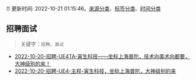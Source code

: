 :alarm_clock: 更新时间: 2022-10-21 01:15:46。[来源分类](../README.md)、[标签分类](../TAGS.md)、[时间分类](../TIMELINE.md)

## 招聘面试


> 关键字：`招聘`、`面试`



- [2022-10-20-招聘-UE4TA-寅生科技——坐标上海普陀，技术向美术向都要，大神级别的来！](https://www.v2ex.com/t/888564) 
- [2022-10-20-招聘-UE4-主程-寅生科技，坐标上海普陀，大神级别的来](https://www.v2ex.com/t/888558) 